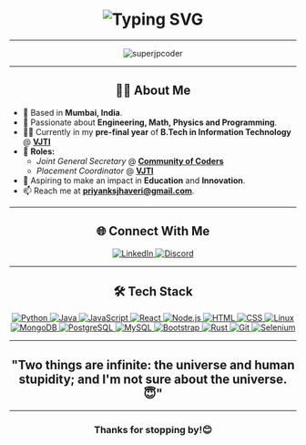 <h1 align="center">
  <img src="https://readme-typing-svg.herokuapp.com?font=Fira+Code&size=36&duration=4000&pause=1000&color=00FFFF&center=true&vCenter=true&width=600&height=100&lines=Hi+%F0%9F%91%8B%2C+I'm+Priyank!;STEM+Enthusiast+🧐;Software+Developer+%F0%9F%92%BB;Competitive+Programmer+🚀" alt="Typing SVG">
</h1>

---

<p align="center">
  <img src="https://komarev.com/ghpvc/?username=superjpcoder&label=Profile%20views&color=0e75b6&style=flat" alt="superjpcoder" />
</p>

---

<h2 align="center"> 👨‍💻 About Me </h2>

- 📍 Based in **Mumbai, India**.
- 🌱 Passionate about **Engineering, Math, Physics and Programming**.
- 👨‍🎓 Currently in my **pre-final year** of **B.Tech in Information Technology** @ [**VJTI**](https://vjti.ac.in)
- 🔭 **Roles:**
  - *Joint General Secretary* @ [**Community of Coders**](https://github.com/CommunityofCoders)
  - *Placement Coordinator* @ [**VJTI**](https://vjti.ac.in)
- 🎯 Aspiring to make an impact in **Education** and **Innovation**.
- 📫 Reach me at **priyanksjhaveri@gmail.com**.

---

<h2 align="center"> 🌐 Connect With Me </h2>
<p align="center">
  <a href="https://linkedin.com/in/priyank-jhaveri7" target="_blank">
    <img src="https://img.shields.io/badge/LinkedIn-0077B5?style=for-the-badge&logo=linkedin&logoColor=white" alt="LinkedIn">
  </a>
<!--   <a href="https://instagram.com/priyanksjhaveri" target="_blank">
    <img src="https://img.shields.io/badge/Instagram-E4405F?style=for-the-badge&logo=instagram&logoColor=white" alt="Instagram">
  </a>
  <a href="https://codeforces.com/profile/priyank_jhaveri" target="_blank">
    <img src="https://img.shields.io/badge/Codeforces-1F8ACB?style=for-the-badge&logo=codeforces&logoColor=white" alt="Codeforces">
  </a> -->
  <a href="https://discord.gg/1333468244094488636" target="_blank">
    <img src="https://img.shields.io/badge/Discord-7289DA?style=for-the-badge&logo=discord&logoColor=white" alt="Discord">
  </a>
</p>

---

<h2 align="center"> 🛠️ Tech Stack </h2>

<p align="center">
  <a href="https://www.python.org" target="_blank">
    <img src="https://skillicons.dev/icons?i=python" alt="Python" />
  </a>
  <a href="https://www.java.com" target="_blank">
    <img src="https://skillicons.dev/icons?i=java" alt="Java" />
  </a>
  <a href="https://developer.mozilla.org/en-US/docs/Web/JavaScript" target="_blank">
    <img src="https://skillicons.dev/icons?i=js" alt="JavaScript" />
  </a>
  <a href="https://react.dev/" target="_blank">
    <img src="https://skillicons.dev/icons?i=react" alt="React" />
  </a>
  <a href="https://nodejs.org/" target="_blank">
    <img src="https://skillicons.dev/icons?i=nodejs" alt="Node.js" />
  </a>
  <a href="https://developer.mozilla.org/en-US/docs/Web/HTML" target="_blank">
    <img src="https://skillicons.dev/icons?i=html" alt="HTML" />
  </a>
  <a href="https://developer.mozilla.org/en-US/docs/Web/CSS" target="_blank">
    <img src="https://skillicons.dev/icons?i=css" alt="CSS" />
  </a>
  <a href="https://www.linux.org/" target="_blank">
    <img src="https://skillicons.dev/icons?i=linux" alt="Linux" />
  </a>
  <a href="https://www.mongodb.com/" target="_blank">
    <img src="https://skillicons.dev/icons?i=mongodb" alt="MongoDB" />
  </a>
  <a href="https://www.postgresql.org/" target="_blank">
    <img src="https://skillicons.dev/icons?i=postgres" alt="PostgreSQL" />
  </a>
  <a href="https://www.mysql.com/" target="_blank">
    <img src="https://skillicons.dev/icons?i=mysql" alt="MySQL" />
  </a>
  <a href="https://getbootstrap.com/" target="_blank">
    <img src="https://skillicons.dev/icons?i=bootstrap" alt="Bootstrap" />
  </a>
  <a href="https://www.rust-lang.org/" target="_blank">
    <img src="https://skillicons.dev/icons?i=rust" alt="Rust" />
  </a>
  <a href="https://git-scm.com/" target="_blank">
    <img src="https://skillicons.dev/icons?i=git" alt="Git" />
  </a>
  <a href="https://www.selenium.dev/" target="_blank">
    <img src="https://skillicons.dev/icons?i=selenium" alt="Selenium" />
  </a>
</p>


---

<h2 align="center"> "Two things are infinite: the universe and human stupidity; and I'm not sure about the universe.😇" </h2>
<p align="center">
</p>

---

<h3 align="center">Thanks for stopping by!😊</h3>
